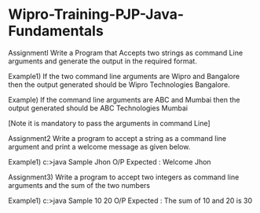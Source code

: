 # Wipro-Training-PJP-Java-Fundamentals

AssignmentI
Write a Program that Accepts two strings as command Line arguments and generate the output in the required format.

Example1)
If the two command  line arguments are Wipro and Bangalore then the output generated should be Wipro Technologies Bangalore.

Example)
If the command line arguments are ABC and Mumbai then the output generated should be ABC Technologies Mumbai

[Note it is mandatory to pass the arguments in command Line]

Assignment2
Write a program to accept a string as a command line argument and print a welcome message as given below.

Example1)
c:\>java Sample Jhon
O/P Expected : Welcome Jhon

Assignment3)
Write a program to accept two integers as command line arguments and the sum of the two numbers

Example1)
c:\>java Sample 10 20
O/P Expected : The sum of 10 and 20 is 30
